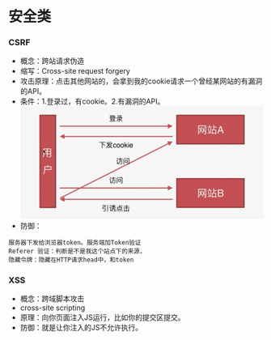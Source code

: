 # 安全类

### CSRF

* 概念：跨站请求伪造
* 缩写：Cross-site request forgery
* 攻击原理：点击其他网站的，会拿到我的cookie请求一个曾经某网站的有漏洞的API。
* 条件：1.登录过，有cookie。2.有漏洞的API。
![./img/001.png](./img/001.png)
* 防御：
```
服务器下发给浏览器token。服务端加Token验证
Referer 验证：判断是不是我这个站点下的来源，
隐藏令牌：隐藏在HTTP请求head中，和token
```

### XSS

* 概念：跨域脚本攻击
* cross-site scripting
* 原理：向你页面注入JS运行，比如你的提交区提交。
* 防御：就是让你注入的JS不允许执行。